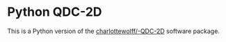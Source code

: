 # Python QDC-2D

This is a Python version of the [charlottewolff/-QDC-2D](https://github.com/charlottewolff/-QDC-2D) software package.

